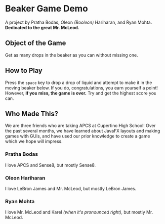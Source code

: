 # Beaker Game Demo
A project by Pratha Bodas, Oleon <i>(Booleon)</i> Hariharan, and Ryan Mohta. <b>Dedicated to the great Mr. McLeod.</b>

<h2>Object of the Game</h2>
<p>Get as many drops in the beaker as you can without missing one.</p>

<h2>How to Play</h2>
<p>Press the <code>space</code> key to drop a drop of liquid and attempt to 
make it in the moving beaker below. If you do, congratulations, you earn 
yourself a point! However, <b>if you miss, the game is over.</b> Try and get 
the highest score you can.

<h2>Who Made This?</h2>
<p>We are three friends who are taking APCS at Cupertino High School! 
Over the past several months, we have learned about JavaFX layouts and making 
games with GUIs, and have used our prior knowledge to create a game which we 
hope will impress.

<h3>Pratha Bodas</h3>
<p>I love APCS and Sense8, but mostly Sense8.</p>

<h3>Oleon Hariharan</h3>
<p>I love LeBron James and Mr. McLeod, but mostly LeBron James.</p>

<h3>Ryan Mohta</h3>
<p>I love Mr. McLeod and Karel <i>(when it's pronounced right)</i>, 
but mostly Mr. McLeod.</p>
